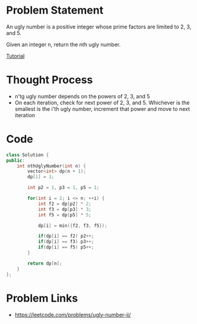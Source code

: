 # Problem Statement

An ugly number is a positive integer whose prime factors are limited to 2, 3, and 5.

Given an integer n, return the nth ugly number.

[Tutorial](https://www.youtube.com/watch?v=Lj68VJ1wu84&list=PL-Jc9J83PIiEZvXCn-c5UIBvfT8dA-8EG&index=65)

# Thought Process
- n'tg ugly number depends on the powers of 2, 3, and 5
- On each iteration, check for next power of 2, 3, and 5. Whichever is the smallest is the i'th ugly number, increment that power and move to next iteration

# Code
```cpp
class Solution {
public:
    int nthUglyNumber(int n) {
        vector<int> dp(n + 1);
        dp[1] = 1;

        int p2 = 1, p3 = 1, p5 = 1;

        for(int i = 2; i <= n; ++i) {
            int f2 = dp[p2] * 2;
            int f3 = dp[p3] * 3;
            int f5 = dp[p5] * 5;

            dp[i] = min({f2, f3, f5});

            if(dp[i] == f2) p2++;
            if(dp[i] == f3) p3++;
            if(dp[i] == f5) p5++;
        }

        return dp[n];
    }
};
```

# Problem Links
- https://leetcode.com/problems/ugly-number-ii/
